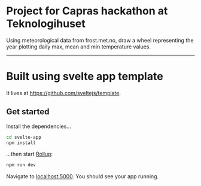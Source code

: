 # Project for Capras hackathon at Teknologihuset

Using meteorological data from frost.met.no, draw a wheel representing the year plotting daily max, mean and min temperature values.

---

# Built using svelte app template

It lives at https://github.com/sveltejs/template.

## Get started

Install the dependencies...

```bash
cd svelte-app
npm install
```

...then start [Rollup](https://rollupjs.org):

```bash
npm run dev
```

Navigate to [localhost:5000](http://localhost:5000). You should see your app running.
